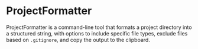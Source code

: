 # ProjectFormatter
ProjectFormatter is a command-line tool that formats a project directory into a structured string, with options to include specific file types, exclude files based on `.gitignore`, and copy the output to the clipboard.
